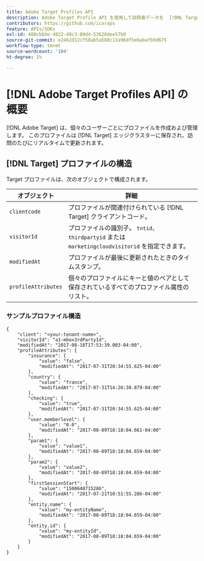 ```yaml
---
title: Adobe Target Profiles API
description: Adobe Target Profile API を使用して訪問者データを  [!DNL Target] に送信する方法を説明します。
contributors: https://github.com/icaraps
feature: APIs/SDKs
exl-id: 480cbbbe-4822-48c3-80d4-53628dee57b0
source-git-commit: e2462d12cf58ab5a588c13a96df5e6abafb9d675
workflow-type: tm+mt
source-wordcount: '104'
ht-degree: 1%

---
```


# [!DNL Adobe Target Profiles API] の概要

[!DNL Adobe Target] は、個々のユーザーごとにプロファイルを作成および管理します。 このプロファイルは [!DNL Target] エッジクラスターに保存され、訪問のたびにリアルタイムで更新されます。

## [!DNL Target] プロファイルの構造

Target プロファイルは、次のオブジェクトで構成されます。

| オブジェクト | 詳細 |
| --- | --- |
| `clientcode` | プロファイルが関連付けられている [!DNL Target] クライアントコード。 |
| `visitorId` | プロファイルの識別子。 `tntid`、`thirdpartyid` または `marketingcloudvisitorid` を指定できます。 |
| `modifiedAt` | プロファイルが最後に更新されたときのタイムスタンプ。 |
| `profileAttributes` | 個々のプロファイルにキーと値のペアとして保存されているすべてのプロファイル属性のリスト。 |

### サンプルプロファイル構造

```
{
    "client": "<your-tenant-name>",
    "visitorId": "a1-mbox3rdPartyId",
    "modifiedAt": "2017-08-18T17:53:39.003-04:00",
    "profileAttributes": {
        "insurance": {
            "value": "false",
            "modifiedAt": "2017-07-31T20:34:55.625-04:00"
        },
        "country": {
            "value": "france",
            "modifiedAt": "2017-07-31T14:26:30.879-04:00"
        },
        "checking": {
            "value": "true",
            "modifiedAt": "2017-07-31T20:34:55.625-04:00"
        },
        "user.memberlevel": {
            "value": "0.0",
            "modifiedAt": "2017-08-09T18:18:04.661-04:00"
        },
        "param1": {
            "value": "value1",
            "modifiedAt": "2017-08-09T18:18:04.659-04:00"
        },
        "param2": {
            "value": "value2",
            "modifiedAt": "2017-08-09T18:18:04.659-04:00"
        },
        "firstSessionStart": {
            "value": "1500648715286",
            "modifiedAt": "2017-07-21T10:51:55.286-04:00"
        },
        "entity.name": {
            "value": "my-entityName",
            "modifiedAt": "2017-08-09T18:18:04.659-04:00"
        },
        "entity.id": {
            "value": "my-entityId",
            "modifiedAt": "2017-08-09T18:18:04.659-04:00"
        }
    }
}
```
